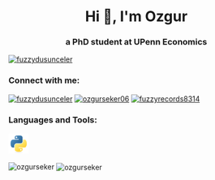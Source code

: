 <h1 align="center">Hi 👋, I'm Ozgur</h1>
<h3 align="center">a PhD student at UPenn Economics</h3>

<p align="left"> <a href="https://twitter.com/fuzzydusunceler" target="blank"><img src="https://img.shields.io/twitter/follow/fuzzydusunceler?logo=twitter&style=for-the-badge" alt="fuzzydusunceler" /></a> </p>

<h3 align="left">Connect with me:</h3>
<p align="left">
<a href="https://twitter.com/fuzzydusunceler" target="blank"><img align="center" src="https://raw.githubusercontent.com/rahuldkjain/github-profile-readme-generator/master/src/images/icons/Social/twitter.svg" alt="fuzzydusunceler" height="30" width="40" /></a>
<a href="https://linkedin.com/in/ozgurseker06" target="blank"><img align="center" src="https://raw.githubusercontent.com/rahuldkjain/github-profile-readme-generator/master/src/images/icons/Social/linked-in-alt.svg" alt="ozgurseker06" height="30" width="40" /></a>
<a href="https://www.youtube.com/c/fuzzyrecords8314" target="blank"><img align="center" src="https://raw.githubusercontent.com/rahuldkjain/github-profile-readme-generator/master/src/images/icons/Social/youtube.svg" alt="fuzzyrecords8314" height="30" width="40" /></a>
</p>

<h3 align="left">Languages and Tools:</h3>
<p align="left"> <a href="https://www.python.org" target="_blank" rel="noreferrer"> <img src="https://raw.githubusercontent.com/devicons/devicon/master/icons/python/python-original.svg" alt="python" width="40" height="40"/> </a> </p>

<p><img align="left" src="https://github-readme-stats.vercel.app/api/top-langs?username=ozgurseker&show_icons=true&locale=en&layout=compact" alt="ozgurseker" /></p>

<p>&nbsp;<img align="center" src="https://github-readme-stats.vercel.app/api?username=ozgurseker&show_icons=true&locale=en" alt="ozgurseker" /></p>
